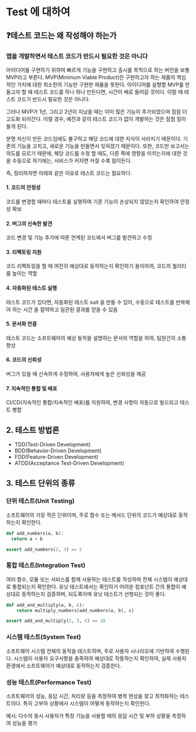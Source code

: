 # Test 에 대하여

## ❓테스트 코드는 왜 작성해야 하는가

### 앱을 개발하면서 테스트 코드가 반드시 필요한 것은 아니다

아이디어를 구현하기 위하여 빠르게 기능을 구현하고 출시를 목적으로 하는 버전을 보통 MVP라고 부른다.
MVP(Minimum Viable Product)란 구현하고자 하는 제품의 핵심적인 가치에 대한 최소한의 기능만 구현한
제품을 뜻한다. 아이디어를 실형할 MVP를 만들고자 할 때 테스트 코드를 하나 하나 만든다면, 시간이 배로
들어갈 것이다. 이럴 때 테스트 코드가 반드시 필요한 것은 아니다.

그러나 MVP가 1년, 그리고 2년이 지났을 때는 이미 많은 기능이 추가되었으며 점점 더 고도화 되어간다.
이럴 경우, 예전과 같이 테스트 코드가 없이 개발하는 것은 점점 힘이 들게 된다.

분명 자신이 만든 코드임에도 불구하고 해당 코드에 대한 지식이 사라지기 때문이다. 기존의 기능을 고치고,
새로운 기능을 만들면서 잊혀졌기 때문이다. 또한, 코드만 보고서는 의도를 모르기 때문에, 해당 코드를 수정
할 때도, 다른 쪽에 영향을 미치는지에 대한 것을 수동으로 하기에는, 서비스가 커지면 커질 수록 힘이든다.

즉, 정리하자면 아래와 같은 이유로 테스트 코드는 필요하다.

#### 1. 코드의 안정성

코드를 변경할 때마다 테스트를 실행하여 기존 기능이 손상되지 않았는지 확인하여 안정성 확보

#### 2. 버그의 신속한 발견

코드 변경 및 기능 추가에 따른 연계된 코드에서 버그를 발견하고 수정

#### 3. 리펙토링 지원

코드 리펙토링을 할 때 여전히 예상대로 동작하는지 확인하기 용이하여, 코드의 퀄리티를 높이는 역할

#### 4. 자동화된 테스트 실행

테스트 코드가 있다면, 자동화된 테스트 suit 을 만들 수 있어, 수동으로 테스트를 반복해야 하는 시간
을 절약하고 일관된 결과를 얻을 수 있음

#### 5. 문서화 연결

테스트 코드는 소프트웨어의 예상 동작을 설명하는 문서의 역할을 하여, 팀원간의 소통 향상

#### 6. 코드의 신뢰성

버그가 있을 때 신속하게 수정하여, 사용자에게 높은 신뢰성을 제공

#### 7. 지속적인 통합 및 배포

CI/CD(지속적인 통합/지속적인 배포)를 지원하여, 변경 사항이 자동으로 빌드되고 테스트 병합

## 2. 테스트 방법론

- TDD(Test-Driven Development)
- BDD(Behavior-Driven Development)
- FDD(Feature-Driven Development)
- ATDD(Acceptance Test-Driven Development)

## 3. 테스트 단위의 종류

### 단위 테스트(Unit Testing)

소프트웨어의 가장 작은 단위이며, 주로 함수 또는 메서드 단위의 코드가 예상대로 동작하는지 확인한다.

```python
def add_numbers(a, b):
  return a + b

assert add_numbers(2, 3) == 5
```

### 통합 테스트(Integration Test)

여러 함수, 모듈 또는 서비스를 함께 사용하는 테스트를 작성하여 전체 시스템이 예상대로 통합되는지 확인한다.
유닛 테스트에서는 확인하기 어려운 컴포넌트 간의 통합이 예상대로 동작하는지 검증하며, 되도록이며 유닛
테스트가 선행되는 것이 좋다.

```python
def add_and_multiply(a, b, c):
    return multiply_numbers(add_numbers(a, b), c)

assert add_and_multiply(2, 3, 4) == 20
```

### 시스템 테스트(System Test)

소프트웨어 시스템 전체의 동작을 테스트하며, 주로 사용자 시나리오에 기반하여 수행된다.
시스템이 사용자 요구사항을 충족하여 예상대로 작동하는지 확인하여, 실제 사용자 환경에서 소프트웨어가
예상대로 동작하는지 검증한다.

### 성능 테스트(Performance Test)

소프트웨어의 성능, 응답 시간, 처리량 등을 측정하여 병목 현상을 찾고 최적화하는 테스트이다.
특히 고부하 상황에서 시스템이 어떻게 동작하는지 확인한다.

예시: 다수의 동시 사용자가 특정 기능을 사용할 때의 응답 시간 및 부하 상황을 측정하여 성능을 평가
